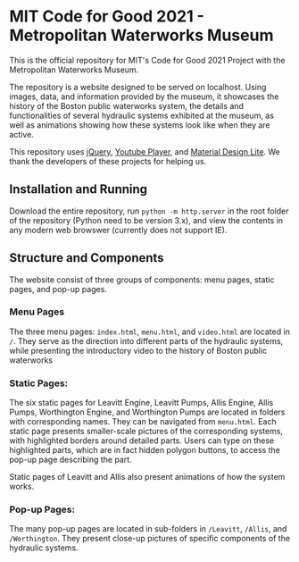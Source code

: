 # MIT Code for Good 2021 - Metropolitan Waterworks Museum

This is the official repository for MIT's Code for Good 2021 Project with the Metropolitan Waterworks Museum.

The repository is a website designed to be served on localhost. Using images, data, and information provided by the museum, it showcases the history of the Boston public waterworks system, the details and functionalities of several hydraulic systems exhibited at the museum, as well as animations showing how these systems look like when they are active. 

This repository uses [jQuery](https://jquery.com/), [Youtube Player](https://developers.google.com/youtube/iframe_api_reference), and [Material Design Lite](https://getmdl.io/). We thank the developers of these projects for helping us.

## Installation and Running

Download the entire repository, run ```python -m http.server``` in the root folder of the repository (Python need to be version 3.x), and view the contents in any modern web browswer (currently does not support IE).

## Structure and Components

The website consist of three groups of components: menu pages, static pages, and pop-up pages.

### Menu Pages

The three menu pages: ```index.html```, ```menu.html```, and ```video.html``` are located in ```/```. They serve as the direction into different parts of the hydraulic systems, while presenting the introductory video to the history of Boston public waterworks

### Static Pages:

The six static pages for Leavitt Engine, Leavitt Pumps, Allis Engine, Allis Pumps, Worthington Engine, and Worthington Pumps are located in folders with corresponding names. They can be navigated from ```menu.html```. Each static page presents smaller-scale pictures of the corresponding systems, with highlighted borders around detailed parts. Users can type on these highlighted parts, which are in fact hidden polygon buttons, to access the pop-up page describing the part.

Static pages of Leavitt and Allis also present animations of how the system works.

### Pop-up Pages:

The many pop-up pages are located in sub-folders in ```/Leavitt```, ```/Allis```, and ```/Worthington```. They present close-up pictures of specific components of the hydraulic systems. 